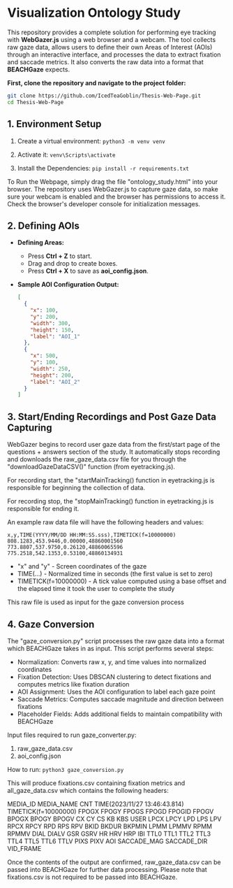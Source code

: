 # Visualization Ontology Study

This repository provides a complete solution for performing eye tracking with **WebGazer.js** using a web browser and a webcam. The tool collects raw gaze data, allows users to define their own Areas of Interest (AOIs) through an interactive interface, and processes the data to extract fixation and saccade metrics. It also converts the raw data into a format that **BEACHGaze** expects.

**First, clone the repository and navigate to the project folder:**

```bash
git clone https://github.com/IcedTeaGoblin/Thesis-Web-Page.git
cd Thesis-Web-Page
```

## 1. Environment Setup

1. Create a virtual environment: `python3 -m venv venv`

2. Activate it: `venv\Scripts\activate`

3. Install the Dependencies: `pip install -r requirements.txt`

To Run the Webpage, simply drag the file "ontology_study.html" into your browser. The repository uses WebGazer.js to capture gaze data, so make sure your webcam is enabled and the browser has permissions to access it. Check the browser's developer console for initialization messages.

## 2. Defining AOIs

- **Defining Areas:**
  - Press **Ctrl + Z** to start.
  - Drag and drop to create boxes.
  - Press **Ctrl + X** to save as **aoi_config.json**.

- **Sample AOI Configuration Output:**
  ```json
  [
    {
      "x": 100,
      "y": 200,
      "width": 300,
      "height": 150,
      "label": "AOI_1"
    },
    {
      "x": 500,
      "y": 100,
      "width": 250,
      "height": 200,
      "label": "AOI_2"
    }
  ]

## 3. Start/Ending Recordings and Post Gaze Data Capturing

WebGazer begins to record user gaze data from the first/start page of the questions + answers section of the study. It automatically stops recording and downloads the raw_gaze_data.csv file for you through the "downloadGazeDataCSV()" function (from eyetracking.js).

For recording start, the "startMainTracking() function in eyetracking.js is responsible for beginning the collection of data.

For recording stop, the "stopMainTracking() function in eyetracking.js is responsible for ending it.

An example raw data file will have the following headers and values:

```
x,y,TIME(YYYY/MM/DD HH:MM:SS.sss),TIMETICK(f=10000000)
808.1283,453.9446,0.00000,48860001560
773.8807,537.9750,0.26120,48860065596
775.2518,542.1353,0.53100,48860134931
```

* "x" and "y" - Screen coordinates of the gaze
* TIME(...) - Normalized time in seconds (the first value is set to zero)
* TIMETICK(f=10000000) - A tick value computed using a base offset and the elapsed time it took the user to complete the study

This raw file is used as input for the gaze conversion process

## 4. Gaze Conversion

The "gaze_conversion.py" script processes the raw gaze data into a format which BEACHGaze takes in as input. This script performs several steps:

* Normalization: Converts raw x, y, and time values into normalized coordinates
* Fixation Detection: Uses DBSCAN clustering to detect fixations and computes metrics like fixation duration
* AOI Assignment: Uses the AOI configuration to label each gaze point
* Saccade Metrics: Computes saccade magnitude and direction between fixations
* Placeholder Fields: Adds additional fields to maintain compatibility with BEACHGaze

Input files required to run gaze_converter.py:

1. raw_gaze_data.csv
2. aoi_config.json

How to run: `python3 gaze_conversion.py`

This will produce fixations.csv containing fixation metrics and all_gaze_data.csv which contains the following headers:

MEDIA_ID
MEDIA_NAME
CNT
TIME(2023/11/27 13:46:43.814)
TIMETICK(f=10000000)
FPOGX
FPOGY
FPOGS
FPOGD
FPOGID
FPOGV
BPOGX
BPOGY
BPOGV
CX
CY
CS
KB
KBS
USER
LPCX
LPCY
LPD
LPS
LPV
RPCX
RPCY
RPD
RPS
RPV
BKID
BKDUR
BKPMIN
LPMM
LPMMV
RPMM
RPMMV
DIAL
DIALV
GSR
GSRV
HR
HRV
HRP
IBI
TTL0
TTL1
TTL2
TTL3
TTL4
TTL5
TTL6
TTLV
PIXS
PIXV
AOI
SACCADE_MAG
SACCADE_DIR
VID_FRAME

Once the contents of the output are confirmed, raw_gaze_data.csv can be passed into BEACHGaze for further data processing. Please note that fixations.csv is not required to be passed into BEACHGaze.
